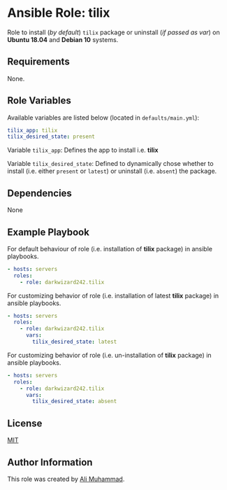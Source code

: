 
Ansible Role: tilix
=========

Role to install (_by default_) `tilix` package  or uninstall (_if  passed as var_)  on **Ubuntu 18.04** and **Debian 10** systems.

Requirements
------------

None.

Role Variables
--------------

Available variables are listed below (located in  `defaults/main.yml`):

```yaml
tilix_app: tilix
tilix_desired_state: present
```

Variable `tilix_app`: Defines the app to install i.e. **tilix**

Variable `tilix_desired_state`: Defined to dynamically chose whether to install (i.e. either `present` or `latest`) or uninstall (i.e. `absent`) the package.

Dependencies
------------

None

Example Playbook
----------------

For default behaviour of role (i.e. installation of **tilix** package) in ansible playbooks.
```yaml
- hosts: servers
  roles:
    - role: darkwizard242.tilix
```

For customizing behavior of role (i.e. installation of latest **tilix** package) in ansible playbooks.
```yaml
- hosts: servers
  roles:
    - role: darkwizard242.tilix
      vars:
        tilix_desired_state: latest
```
             
For customizing behavior of role (i.e. un-installation of **tilix** package) in ansible playbooks.
```yaml
- hosts: servers
  roles:
    - role: darkwizard242.tilix
      vars:
        tilix_desired_state: absent
```      
         
License
-------

[MIT](https://github.com/darkwizard242/ansible-role-tilix/blob/master/LICENSE)

Author Information
------------------

This role was created by [Ali Muhammad](https://www.linkedin.com/in/ali-muhammad-759791130/).
